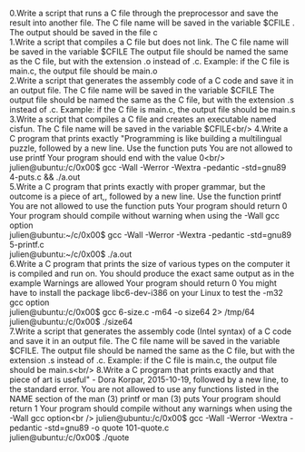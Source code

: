 0.Write a script that runs a C file through the preprocessor and save the result into another file.
The C file name will be saved in the variable $CFILE .
The output should be saved in the file c<br/>
1.Write a script that compiles a C file but does not link.
The C file name will be saved in the variable $CFILE
The output file should be named the same as the C file, but with the extension .o instead of .c.
Example: if the C file is main.c, the output file should be main.o<br/>
2.Write a script that generates the assembly code of a C code and save it in an output file.
The C file name will be saved in the variable $CFILE
The output file should be named the same as the C file, but with the extension .s instead of .c.
Example: if the C file is main.c, the output file should be main.s<br/>
3.Write a script that compiles a C file and creates an executable named cisfun.
The C file name will be saved in the variable $CFILE<br/>
4.Write a C program that prints exactly "Programming is like building a multilingual puzzle, followed by a new line.
Use the function puts
You are not allowed to use printf
Your program should end with the value 0<br/>
julien@ubuntu:/c/0x00$ gcc -Wall -Werror -Wextra -pedantic -std=gnu89 4-puts.c && ./a.out<br/>
5.Write a C program that prints exactly with proper grammar, but the outcome is a piece of art,, followed by a new line.
Use the function printf
You are not allowed to use the function puts
Your program should return 0
Your program should compile without warning when using the -Wall gcc option<br/>
julien@ubuntu:~/c/0x00$ gcc -Wall -Werror -Wextra -pedantic -std=gnu89 5-printf.c<br/>
julien@ubuntu:~/c/0x00$ ./a.out <br/>
6.Write a C program that prints the size of various types on the computer it is compiled and run on.
You should produce the exact same output as in the example
Warnings are allowed
Your program should return 0
You might have to install the package libc6-dev-i386 on your Linux to test the -m32 gcc option<br/>
julien@ubuntu:/c/0x00$ gcc 6-size.c -m64 -o size64 2> /tmp/64<br/>
julien@ubuntu:/c/0x00$ ./size64<br/>
7.Write a script that generates the assembly code (Intel syntax) of a C code and save it in an output file.
The C file name will be saved in the variable $CFILE.
The output file should be named the same as the C file, but with the extension .s instead of .c.
Example: if the C file is main.c, the output file should be main.s<br/>
8.Write a C program that prints exactly and that piece of art is useful" - Dora Korpar, 2015-10-19, followed by a new line, to the standard error.
You are not allowed to use any functions listed in the NAME section of the man (3) printf or man (3) puts
Your program should return 1
Your program should compile without any warnings when using the -Wall gcc option<br />
julien@ubuntu:/c/0x00$ gcc -Wall -Werror -Wextra -pedantic -std=gnu89 -o quote 101-quote.c<br/>
julien@ubuntu:/c/0x00$ ./quote<br/>
